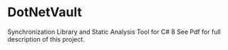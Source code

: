 # DotNetVault
Synchronization Library and Static Analysis Tool for C# 8
See Pdf for full description of this project.

